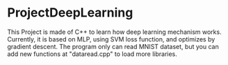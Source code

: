 # ProjectDeepLearning
This Project is made of C++
to learn how deep learning mechanism works.
Currently, it is based on MLP, using SVM loss function,
and optimizes by gradient descent.
The program only can read MNIST dataset,
but you can add new functions at "dataread.cpp"
to load more libraries.
